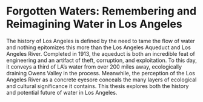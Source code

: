 # Forgotten Waters: Remembering and Reimagining Water in Los Angeles
The history of Los Angeles is defined by the need to tame the flow of water and nothing epitomizes this more than the Los Angeles Aqueduct and Los Angeles River. Completed in 1913, the aqueduct is both an incredible feat of engineering and an artifact of theft, corruption, and exploitation. To this day, it conveys a third of LA’s water from over 200 miles away, ecologically draining Owens Valley in the process. Meanwhile, the perception of the Los Angeles River as a concrete eyesore conceals the many layers of ecological and cultural significance it contains. This thesis explores both the history and potential future of water in Los Angeles.
